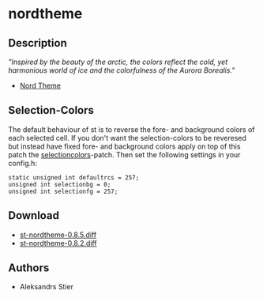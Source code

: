 nordtheme
=========

Description
-----------
*"Inspired by the beauty of the arctic, the colors reflect the cold, yet
harmonious world of ice and the colorfulness of the Aurora Borealis."*
- [Nord Theme](https://www.nordtheme.com/)

Selection-Colors
----------------
The default behaviour of st is to reverse the fore- and background colors of
each selected cell. If you don't want the selection-colors to be reveresed but
instead have fixed fore- and background colors apply on top of this patch the
[selectioncolors](../selectioncolors/)-patch. Then set the following settings in
your config.h:

	static unsigned int defaultrcs = 257;
	unsigned int selectionbg = 0;
	unsigned int selectionfg = 257;

Download
--------
* [st-nordtheme-0.8.5.diff](st-nordtheme-0.8.5.diff)
* [st-nordtheme-0.8.2.diff](st-nordtheme-0.8.2.diff)

Authors
-------
* Aleksandrs Stier
